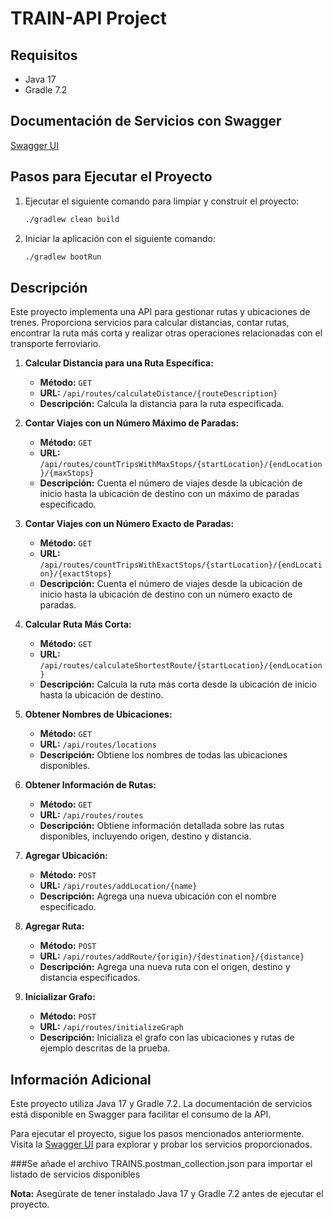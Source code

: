 # TRAIN-API Project

## Requisitos
- Java 17
- Gradle 7.2

## Documentación de Servicios con Swagger
[Swagger UI](http://localhost:8080/swagger-ui/index.html)

## Pasos para Ejecutar el Proyecto
1. Ejecutar el siguiente comando para limpiar y construir el proyecto:
    ```bash
    ./gradlew clean build
    ```

2. Iniciar la aplicación con el siguiente comando:
    ```bash
    ./gradlew bootRun
    ```

## Descripción
Este proyecto implementa una API para gestionar rutas y ubicaciones de trenes. Proporciona servicios para calcular distancias, contar rutas, encontrar la ruta más corta y realizar otras operaciones relacionadas con el transporte ferroviario.

1. **Calcular Distancia para una Ruta Específica:**
   - **Método:** `GET`
   - **URL:** `/api/routes/calculateDistance/{routeDescription}`
   - **Descripción:** Calcula la distancia para la ruta especificada.

2. **Contar Viajes con un Número Máximo de Paradas:**
   - **Método:** `GET`
   - **URL:** `/api/routes/countTripsWithMaxStops/{startLocation}/{endLocation}/{maxStops}`
   - **Descripción:** Cuenta el número de viajes desde la ubicación de inicio hasta la ubicación de destino con un máximo de paradas especificado.

3. **Contar Viajes con un Número Exacto de Paradas:**
   - **Método:** `GET`
   - **URL:** `/api/routes/countTripsWithExactStops/{startLocation}/{endLocation}/{exactStops}`
   - **Descripción:** Cuenta el número de viajes desde la ubicación de inicio hasta la ubicación de destino con un número exacto de paradas.

4. **Calcular Ruta Más Corta:**
   - **Método:** `GET`
   - **URL:** `/api/routes/calculateShortestRoute/{startLocation}/{endLocation}`
   - **Descripción:** Calcula la ruta más corta desde la ubicación de inicio hasta la ubicación de destino.

5. **Obtener Nombres de Ubicaciones:**
   - **Método:** `GET`
   - **URL:** `/api/routes/locations`
   - **Descripción:** Obtiene los nombres de todas las ubicaciones disponibles.

6. **Obtener Información de Rutas:**
   - **Método:** `GET`
   - **URL:** `/api/routes/routes`
   - **Descripción:** Obtiene información detallada sobre las rutas disponibles, incluyendo origen, destino y distancia.

7. **Agregar Ubicación:**
   - **Método:** `POST`
   - **URL:** `/api/routes/addLocation/{name}`
   - **Descripción:** Agrega una nueva ubicación con el nombre especificado.

8. **Agregar Ruta:**
   - **Método:** `POST`
   - **URL:** `/api/routes/addRoute/{origin}/{destination}/{distance}`
   - **Descripción:** Agrega una nueva ruta con el origen, destino y distancia especificados.

9. **Inicializar Grafo:**
   - **Método:** `POST`
   - **URL:** `/api/routes/initializeGraph`
   - **Descripción:** Inicializa el grafo con las ubicaciones y rutas de ejemplo descritas de la prueba.

## Información Adicional
Este proyecto utiliza Java 17 y Gradle 7.2. La documentación de servicios está disponible en Swagger para facilitar el consumo de la API.

Para ejecutar el proyecto, sigue los pasos mencionados anteriormente. Visita la [Swagger UI](http://localhost:8080/swagger-ui/index.html) para explorar y probar los servicios proporcionados.

###Se añade el archivo TRAINS.postman_collection.json para importar el listado de servicios disponibles

**Nota:** Asegúrate de tener instalado Java 17 y Gradle 7.2 antes de ejecutar el proyecto.
